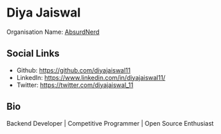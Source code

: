 # Diya Jaiswal

Organisation Name: [AbsurdNerd](https://github.com/AbsurdNerd)

## Social Links

- Github: https://github.com/diyajaiswal11
- LinkedIn: https://www.linkedin.com/in/diyajaiswal11/
- Twitter: https://twitter.com/diyajaiswal_11

## Bio

Backend Developer | Competitive Programmer | Open Source Enthusiast

